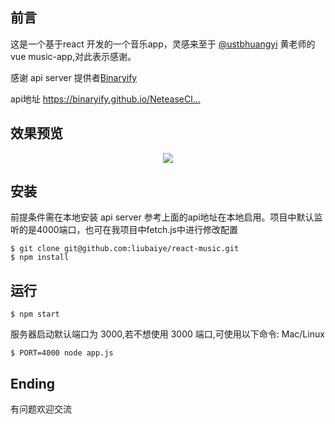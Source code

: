 ## 前言

<p>这是一个基于react 开发的一个音乐app，灵感来至于 <a href="https://github.com/ustbhuangyi">@ustbhuangyi</a> 黄老师的vue music-app,对此表示感谢。</p>
<p>感谢 api server 提供者<a href="https://github.com/Binaryify/NeteaseCloudMusicApi/commits?author=Binaryify ">Binaryify</a></p>
<p>api地址 <a rel="nofollow" href="https://binaryify.github.io/NeteaseCloudMusicApi">https://binaryify.github.io/NeteaseCl…</a></p>


## 效果预览
<p style="text-align:center;">
  <img src="http://www.sunshinejy.cn/github/20180425_093305.gif"/>
</p>

## 安装
前提条件需在本地安装 api server 参考上面的api地址在本地启用。项目中默认监听的是4000端口，也可在我项目中fetch.js中进行修改配置
```shell
$ git clone git@github.com:liubaiye/react-music.git
$ npm install
```

## 运行

```shell
$ npm start
```

服务器启动默认端口为 3000,若不想使用 3000 端口,可使用以下命令: Mac/Linux

```shell
$ PORT=4000 node app.js
```

## Ending
有问题欢迎交流



